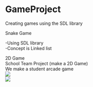 # GameProject
 Creating games using the SDL library

Snake Game<div>
-Using SDL library<div>
-Concept is Linked list<div>
<div>
2D Game<div>
School Team Project (make a 2D Game)<div>
We make a student arcade game<div>
<div>
 <img src = 'C:\Users\Ace\Desktop\git upload image file\game1.jpg'></img>
 <div>
<img src = 'C:\Users\Ace\Desktop\git upload image file\game2.jpg'></img>
